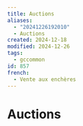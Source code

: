 ```yaml
---
title: Auctions
aliases:
  - "20241226192010"
  - Auctions
created: 2024-12-18
modified: 2024-12-26
tags:
  - gccommon
id: 857
french:
  - Vente aux enchères
---
```

# Auctions
